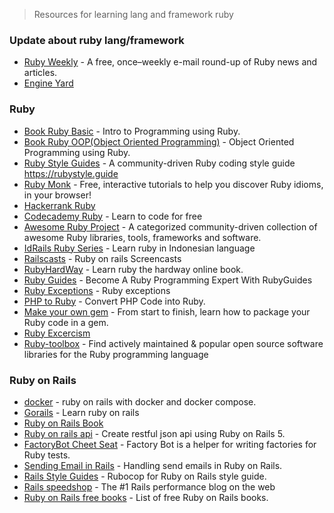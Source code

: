>  Resources for learning lang and framework ruby

### Update about ruby lang/framework
-   [Ruby Weekly](https://rubyweekly.com/) - A free, once–weekly e-mail round-up of Ruby news and articles.
-   [Engine Yard](https://www.engineyard.com/blog/topic/ruby-on-rails)

### Ruby
-   [Book Ruby Basic](https://launchschool.com/books/ruby/read/introduction) - Intro to Programming using Ruby.
-   [Book Ruby OOP(Object Oriented Programming)](https://launchschool.com/books/oo_ruby/read/introduction) - Object Oriented Programming using Ruby.
-   [Ruby Style Guides](https://github.com/rubocop-hq/ruby-style-guide) - A community-driven Ruby coding style guide https://rubystyle.guide
-   [Ruby Monk](https://rubymonk.com/) - Free, interactive tutorials to help you discover Ruby idioms, in your browser!
-   [Hackerrank Ruby](https://www.hackerrank.com/domains/ruby)
-   [Codecademy Ruby](https://www.codecademy.com/learn/learn-ruby) - Learn to code for free
-   [Awesome Ruby Project](http://awesome-ruby.com/) - A categorized community-driven collection of awesome Ruby libraries, tools, frameworks and software.
-   [IdRails Ruby Series](http://www.idrails.com/series/belajar-ruby) - Learn ruby in Indonesian language
-   [Railscasts](http://railscasts.com/) - Ruby on rails Screencasts
-   [RubyHardWay](https://learnrubythehardway.org/book/) - Learn ruby the hardway online book.
-   [Ruby Guides](https://www.rubyguides.com/) - Become A Ruby Programming Expert With RubyGuides
-   [Ruby Exceptions](http://rubylearning.com/satishtalim/ruby_exceptions.html) - Ruby exceptions
-   [PHP to Ruby](https://phptoruby.com/) - Convert PHP Code into Ruby.
-   [Make your own gem](https://guides.rubygems.org/make-your-own-gem/) - From start to finish, learn how to package your Ruby code in a gem.
-   [Ruby Excercism](https://exercism.io/my/tracks/ruby)
-   [Ruby-toolbox](https://www.ruby-toolbox.com/) - Find actively maintained & popular open source software libraries for the Ruby programming language

### Ruby on Rails
-   [docker](https://docs.docker.com/compose/rails/) - ruby on rails with docker and docker compose.
-   [Gorails](https://gorails.com/) - Learn ruby on rails
-   [Ruby on Rails Book](https://www.railstutorial.org/book)
-   [Ruby on rails api](https://scotch.io/tutorials/build-a-restful-json-api-with-rails-5-part-one) - Create restful json api using Ruby on Rails 5.
-   [FactoryBot Cheet Seat](https://devhints.io/factory_bot) - Factory Bot is a helper for writing factories for Ruby tests.
-   [Sending Email in Rails](https://launchschool.com/blog/handling-emails-in-rails) - Handling send emails in Ruby on Rails.
-   [Rails Style Guides](https://github.com/rubocop-hq/rails-style-guide) - Rubocop for Ruby on Rails style guide.
-   [Rails speedshop](https://www.speedshop.co/blog/) - The #1 Rails performance blog on the web
-   [Ruby on Rails free books](https://github.com/EbookFoundation/free-programming-books/blob/master/free-programming-books.md#ruby-on-rails) - List of free Ruby on Rails books.
